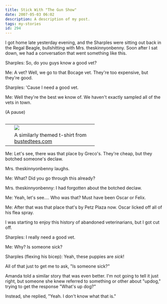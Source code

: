 ```yaml
---
title: Stick With "The Gun Show"
date: 2007-05-03 06:02
description: A description of my post.
tags: my-stories
id: 294
---
```

I got home late yesterday evening, and the Sharples were sitting out back in the Regal Beagle, bullshitting with Mrs. theskinnyonbenny.  Soon after I sat down, we had a conversation that went something like this.

Sharples:  So, do you guys know a good vet?

Me:  A vet?  Well, we go to that Bocage vet.  They're too expensive, but they're good.

Sharples:  'Cause I need a good vet.

Me:  Well they're the best we know of.  We haven't exactly sampled all of the vets in town.

(A pause)

<table cellpadding="2" align="right"><tr><td width="5" rowspan="2"><spacer type="block" width="5" height="1"></td><td width="250" ><img src="/img/dikfore.jpg"></td></tr><tr><td class="caption" width="250">A similarly themed t-shirt from <a href="http://www.bustedtees.com/shirt/dikfore/male" target="_blank">bustedtees.com</a></td></tr></table>

Me:  Let's see, there was that place by Greco's.  They're cheap, but they botched someone's declaw.

Mrs. theskinnyonbenny laughs.

Me:  What?  Did you go through this already?

Mrs. theskinnyonbenny:  I had forgotten about the botched declaw.

Me:  Yeah, let's see....  Who was that?  Must have been Oscar or Felix.

Me:  After that was that place that's by Petz Plaza now.  Oscar licked off all of his flea spray.

I was starting to enjoy this history of abandoned veterinarians, but I got cut off.

Sharples:  I really need a good vet.

Me:  Why?  Is someone sick?

Sharples (flexing his bicep):  Yeah, these puppies are <i>sick</i>!

All of that just to get me to ask, "Is someone sick?"

Amanda told a similar story that was even better.  I'm not going to tell it just right, but someone she knew referred to something or other about "updog," trying to get the response "What's up dog?"

Instead, she replied, "Yeah.  I don't know what that is."




